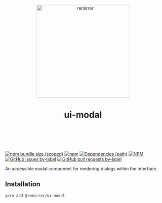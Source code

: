 <div align="center">
	<br />
	<div align="center">
		<img width="300" src="https://cdn.jsdelivr.net/gh/ifiokjr/remirror/support/assets/logo-icon.svg" alt="remirror" />
    <h1 align="center">ui-modal</h1>
	</div>
    <br />
    <br />
    <br />
    <br />
</div>

[![npm bundle size (scoped)](https://img.shields.io/bundlephobia/minzip/@remirror/ui-modal.svg?style=for-the-badge)](https://bundlephobia.com/result?p=@remirror/ui-modal) [![npm](https://img.shields.io/npm/dm/@remirror/ui-modal.svg?style=for-the-badge&logo=npm)](https://www.npmjs.com/package/@remirror/ui-modal) [![Dependencies (path)](https://img.shields.io/david/ifiokjr/remirror.svg?logo=npm&path=@remirror%2Fui-modal&style=for-the-badge)](https://github.com/ifiokjr/remirror/blob/master/@remirror/ui-modal/package.json) [![NPM](https://img.shields.io/npm/l/@remirror/ui-modal.svg?style=for-the-badge)](https://github.com/ifiokjr/remirror/blob/master/LICENSE) [![GitHub issues by-label](https://img.shields.io/github/issues/ifiokjr/remirror/@remirror/ui-modal.svg?label=Open%20Issues&logo=github&style=for-the-badge)](https://github.com/ifiokjr/remirror/issues?utf8=%E2%9C%93&q=is%3Aissue+is%3Aopen+sort%3Aupdated-desc+label%3A%40remirror%2Fui-modal) [![GitHub pull requests by-label](https://img.shields.io/github/issues-pr/ifiokjr/remirror/@remirror/ui-modal.svg?label=Open%20Pull%20Requests&logo=github&style=for-the-badge)](https://github.com/ifiokjr/remirror/pulls?utf8=%E2%9C%93&q=is%3Apr+is%3Aopen+sort%3Aupdated-desc+label%3A%40remirror%2Fui-modal)

An accessible modal component for rendering dialogs within the interface.

## Installation

```bash
yarn add @remirror/ui-modal
```
